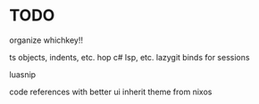 # TODO

organize whichkey!!

ts objects, indents, etc.
hop
c# lsp, etc.
lazygit
binds for sessions

luasnip

code references with better ui
inherit theme from nixos
